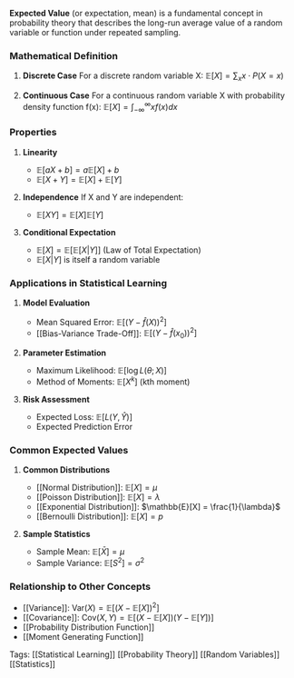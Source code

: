 **Expected Value** (or expectation, mean) is a fundamental concept in probability theory that describes the long-run average value of a random variable or function under repeated sampling.

### Mathematical Definition

1. **Discrete Case**
For a discrete random variable X:
$\mathbb{E}[X] = \sum_{x} x \cdot P(X = x)$

2. **Continuous Case**
For a continuous random variable X with probability density function f(x):
$\mathbb{E}[X] = \int_{-\infty}^{\infty} x f(x) dx$

### Properties

1. **Linearity**
   - $\mathbb{E}[aX + b] = a\mathbb{E}[X] + b$
   - $\mathbb{E}[X + Y] = \mathbb{E}[X] + \mathbb{E}[Y]$

2. **Independence**
   If X and Y are independent:
   - $\mathbb{E}[XY] = \mathbb{E}[X]\mathbb{E}[Y]$

3. **Conditional Expectation**
   - $\mathbb{E}[X] = \mathbb{E}[\mathbb{E}[X|Y]]$ (Law of Total Expectation)
   - $\mathbb{E}[X|Y]$ is itself a random variable

### Applications in Statistical Learning

1. **Model Evaluation**
   - Mean Squared Error: $\mathbb{E}[(Y - \hat{f}(X))^2]$
   - [[Bias-Variance Trade-Off]]: $\mathbb{E}[(Y - \hat{f}(x_0))^2]$

2. **Parameter Estimation**
   - Maximum Likelihood: $\mathbb{E}[\log L(\theta; X)]$
   - Method of Moments: $\mathbb{E}[X^k]$ (kth moment)

3. **Risk Assessment**
   - Expected Loss: $\mathbb{E}[L(Y, \hat{Y})]$
   - Expected Prediction Error

### Common Expected Values

1. **Common Distributions**
   - [[Normal Distribution]]: $\mathbb{E}[X] = \mu$
   - [[Poisson Distribution]]: $\mathbb{E}[X] = \lambda$
   - [[Exponential Distribution]]: $\mathbb{E}[X] = \frac{1}{\lambda}$
   - [[Bernoulli Distribution]]: $\mathbb{E}[X] = p$

2. **Sample Statistics**
   - Sample Mean: $\mathbb{E}[\bar{X}] = \mu$
   - Sample Variance: $\mathbb{E}[S^2] = \sigma^2$

### Relationship to Other Concepts
- [[Variance]]: $\text{Var}(X) = \mathbb{E}[(X - \mathbb{E}[X])^2]$
- [[Covariance]]: $\text{Cov}(X,Y) = \mathbb{E}[(X - \mathbb{E}[X])(Y - \mathbb{E}[Y])]$
- [[Probability Distribution Function]]
- [[Moment Generating Function]]

Tags:
[[Statistical Learning]]
[[Probability Theory]]
[[Random Variables]]
[[Statistics]]